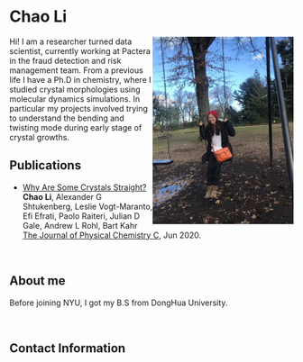 ---
---

# Chao Li

  <img align="right" src="doc/info/ChaoLi_CentralPark2020.JPG" width="250">

  <!-- <img src="doc/info/ChaoLi_CentralPark2020.JPG" width="200" class="align-right" > -->
  <!-- ![image-title-here](doc/info/ChaoLi_CentralPark2020.JPG){: .align-right width="200"} -->
  
  Hi! I am a researcher turned data scientist, currently working at Pactera in the fraud detection and risk management team. From a previous life I have a Ph.D in chemistry, where I studied crystal morphologies using molecular dynamics simulations. In particular my projects involved trying to understand the bending and twisting mode during early stage of crystal growths.



## Publications

* [Why Are Some Crystals Straight?]()  
  **Chao Li**, Alexander G Shtukenberg, Leslie Vogt-Maranto, Efi Efrati, Paolo Raiteri, Julian D Gale, Andrew L Rohl, Bart Kahr 
  [The Journal of Physical Chemistry C](https://pubs.acs.org/doi/abs/10.1021/acs.jpcc.0c04258), Jun 2020.

<br>

## About me

Before joining NYU, I got my B.S from DongHua University.

<br>

## Contact Information

<!-- email: chaoli930712 at gmail.com -->

